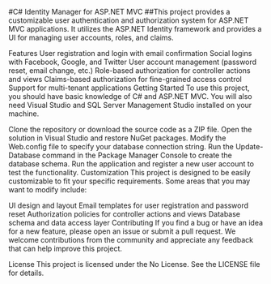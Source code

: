 #C# Identity Manager for ASP.NET MVC
##This project provides a customizable user authentication and authorization system for ASP.NET MVC applications. It utilizes the ASP.NET Identity framework and provides a UI for managing user accounts, roles, and claims.

Features
User registration and login with email confirmation
Social logins with Facebook, Google, and Twitter
User account management (password reset, email change, etc.)
Role-based authorization for controller actions and views
Claims-based authorization for fine-grained access control
Support for multi-tenant applications
Getting Started
To use this project, you should have basic knowledge of C# and ASP.NET MVC. You will also need Visual Studio and SQL Server Management Studio installed on your machine.

Clone the repository or download the source code as a ZIP file.
Open the solution in Visual Studio and restore NuGet packages.
Modify the Web.config file to specify your database connection string.
Run the Update-Database command in the Package Manager Console to create the database schema.
Run the application and register a new user account to test the functionality.
Customization
This project is designed to be easily customizable to fit your specific requirements. Some areas that you may want to modify include:

UI design and layout
Email templates for user registration and password reset
Authorization policies for controller actions and views
Database schema and data access layer
Contributing
If you find a bug or have an idea for a new feature, please open an issue or submit a pull request. We welcome contributions from the community and appreciate any feedback that can help improve this project.

License
This project is licensed under the No License. See the LICENSE file for details.
